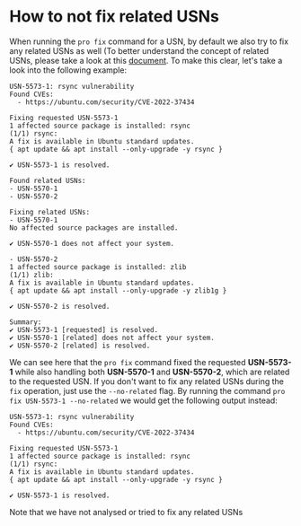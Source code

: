# How to not fix related USNs

When running the `pro fix` command for a USN, by default we also try to fix
any related USNs as well (To better understand the concept of related USNs, please take 
a look at this [document](.../references/what_are_related_usns.md). To make this clear,
let's take a look into the following example:

```
USN-5573-1: rsync vulnerability
Found CVEs:
  - https://ubuntu.com/security/CVE-2022-37434

Fixing requested USN-5573-1
1 affected source package is installed: rsync
(1/1) rsync:
A fix is available in Ubuntu standard updates.
{ apt update && apt install --only-upgrade -y rsync }

✔ USN-5573-1 is resolved.

Found related USNs:
- USN-5570-1
- USN-5570-2

Fixing related USNs:
- USN-5570-1
No affected source packages are installed.

✔ USN-5570-1 does not affect your system.

- USN-5570-2
1 affected source package is installed: zlib
(1/1) zlib:
A fix is available in Ubuntu standard updates.
{ apt update && apt install --only-upgrade -y zlib1g }

✔ USN-5570-2 is resolved.

Summary:
✔ USN-5573-1 [requested] is resolved.
✔ USN-5570-1 [related] does not affect your system.
✔ USN-5570-2 [related] is resolved.
```

We can see here that the `pro fix` command fixed the requested **USN-5573-1** while also
handling both **USN-5570-1** and **USN-5570-2**, which are related to the requested USN.
If you don't want to fix any related USNs during the `fix` operation, just use the
`--no-related` flag. By running the command `pro fix USN-5573-1 --no-related` we would get
the following output instead:

```
USN-5573-1: rsync vulnerability
Found CVEs:
  - https://ubuntu.com/security/CVE-2022-37434

Fixing requested USN-5573-1
1 affected source package is installed: rsync
(1/1) rsync:
A fix is available in Ubuntu standard updates.
{ apt update && apt install --only-upgrade -y rsync }

✔ USN-5573-1 is resolved.
```

Note that we have not analysed or tried to fix any related USNs
